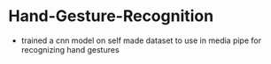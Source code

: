 # Hand-Gesture-Recognition
- trained a cnn model on self made dataset to use in media pipe for recognizing hand gestures

